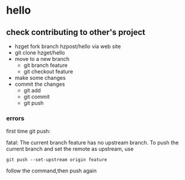 # hello

## check contributing to other's project

* hzget fork branch hzpost/hello via web site
* git clone hzget/hello
* move to a new branch
    * git branch feature
    * git checkout feature
* make some changes
* commit the changes
    * git add
    * git commit
    * git push

### errors

first time git push:

fatal: The current branch feature has no upstream branch.
To push the current branch and set the remote as upstream, use

    git push --set-upstream origin feature

follow the command,then push again

